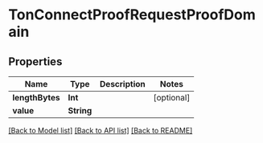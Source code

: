 # TonConnectProofRequestProofDomain

## Properties
Name | Type | Description | Notes
------------ | ------------- | ------------- | -------------
**lengthBytes** | **Int** |  | [optional] 
**value** | **String** |  | 

[[Back to Model list]](../README.md#documentation-for-models) [[Back to API list]](../README.md#documentation-for-api-endpoints) [[Back to README]](../README.md)


